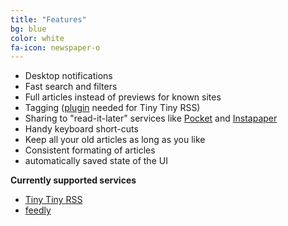 ```yaml
---
title: "Features"
bg: blue
color: white
fa-icon: newspaper-o
---
```

*   Desktop notifications
*   Fast search and filters
*   Full articles instead of previews for known sites
*   Tagging ([plugin](http://bazaar.launchpad.net/~eviltwin1/feedreader/master/download/head:/ttrsslabelsplugin.7z-20150726153130-0ycs31jwhm5l3dg6-1/tt-rss-labels-plugin.7z) needed for Tiny Tiny RSS)
*   Sharing to "read-it-later" services like [Pocket](http://getpocket.com/) and [Instapaper](https://www.instapaper.com/)
*   Handy keyboard short-cuts
*   Keep all your old articles as long as you like
*   Consistent formating of articles
*   automatically saved state of the UI


**Currently supported services**

*   [Tiny Tiny RSS](https://tt-rss.org/)
*   [feedly](http://feedly.com/)
